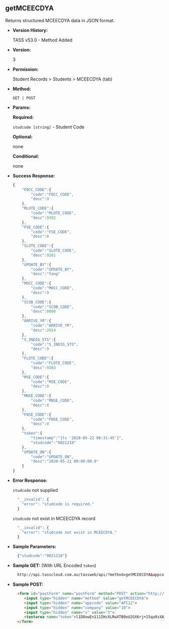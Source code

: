 **getMCEECDYA**
----
  Returns structured MCEECDYA data in JSON format.
  
* **Version History:**

  TASS v53.0 - Method Added

* **Version:**

  3

* **Permission:**

  Student Records > Students > MCEECDYA (tab)

* **Method:**

  `GET | POST`
  
*  **Params:**

   **Required:**

   `studcode [string]` - Student Code

   **Optional:**

   none
 
   **Conditional:**
 
   none

* **Success Response:**

    ```javascript
    {
        "FOCC_CODE":{
            "code":"FOCC_CODE",
            "desc":9
        },
        "MLOTE_CODE":{
            "code":"MLOTE_CODE",
            "desc":9302
        },
        "FSE_CODE":{
            "code":"FSE_CODE",
            "desc":0
        },
        "SLOTE_CODE":{
            "code":"SLOTE_CODE",
            "desc":9301
        },
        "UPDATE_BY":{
            "code":"UPDATE_BY",
            "desc":"fang"
        },
        "MOCC_CODE":{
            "code":"MOCC_CODE",
            "desc":9
        },
        "SCOB_CODE":{
            "code":"SCOB_CODE",
            "desc":8000
        },
        "ARRIVE_YR":{
            "code":"ARRIVE_YR",
            "desc":2014
        },
        "S_INDIG_STS":{
            "code":"S_INDIG_STS",
            "desc":9
        },
        "FLOTE_CODE":{
            "code":"FLOTE_CODE",
            "desc":9303
        },
        "MSE_CODE":{
            "code":"MSE_CODE",
            "desc":0
        },
        "MNSE_CODE":{
            "code":"MNSE_CODE",
            "desc":0
        },
        "FNSE_CODE":{
            "code":"FNSE_CODE",
            "desc":0
        },
        "token":{
            "timestamp":"{ts '2020-05-22 08:31:45'}",
            "studcode":"0021218"
        },
        "UPDATE_ON":{
            "code":"UPDATE_ON",
            "desc":"2020-05-21 00:00:00.0"
        }
    }
    ```
 
* **Error Response:**

    `studcode` not supplied
    ```javascript
      "__invalid": {
        "error": "studcode is required."
      }
    ```

    `studcode` not exist in MCEECDYA record
    ```javascript
      "__invalid": {
        "error": "studcode not exist in MCEECDYA."
      }
    ```
    
* **Sample Parameters:**

  ```javascript
    {"studcode":"0021218"}
  ```

* **Sample GET:** (With URL Encoded `token`)

  ```HTML
    http://api.tasscloud.com.au/tassweb/api/?method=getMCEECDYA&appcode=API12&company=10&v=3&token=l1D8owEn111IHcXLRwXTB0oU2GX6rj%2BISqa9zXA8We3J3mwgjW5pdUvFK3%2FIZ4mJ4bMyfKTmEoup%2B3tTE9GeLQ%3D%3D
  ```
  
* **Sample POST:**

  ```HTML
    <form id="postForm" name="postForm" method="POST" action="http://api.tasscloud.com.au/tassweb/api/">
       <input type="hidden" name="method" value="getMCEECDYA">
       <input type="hidden" name="appcode" value="API12">
       <input type="hidden" name="company" value="10">
       <input type="hidden" name="v" value="3">
       <textarea name="token">l1D8owEn111IHcXLRwXTB0oU2GX6rj+ISqa9zXA8We3J3mwgjW5pdUvFK3/IZ4mJ4bMyfKTmEoup+3tTE9GeLQ==</textarea>
    </form>
  ```
